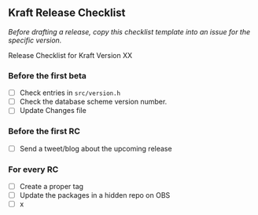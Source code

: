## Kraft Release Checklist

_Before drafting a release, copy this checklist template into an issue for the specific version._

Release Checklist for Kraft Version XX


### Before the first beta

- [ ] Check entries in `src/version.h`
- [ ] Check the database scheme version number.
- [ ] Update Changes file

### Before the first RC

- [ ] Send a tweet/blog about the upcoming release

### For every RC

- [ ] Create a proper tag
- [ ] Update the packages in a hidden repo on OBS
- [ ] x
